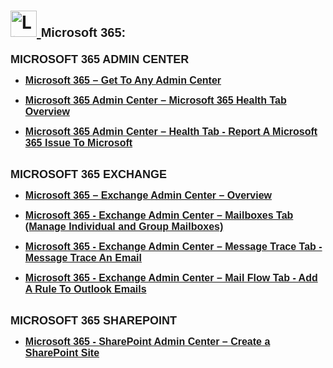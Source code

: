 <h1>
  <a href="https://www.linkedin.com/in/rashadhagen/">
    <img src="https://i.imgur.com/bYUDnOO.png" alt="LinkedIn" width="42px" />
  </a> 
  <span style="font-family: Arial, sans-serif; font-size: 20px; font-weight: bold;">Microsoft 365:</span> 
  <br/>
</h1>


<strong style="font-family: Arial, sans-serif; font-size: 18px; text-decoration: none; display: block; margin-bottom: 8px;">
  MICROSOFT 365 ADMIN CENTER
</strong>


<ul>
<li>
  <a href="https://github.com/RashadHagen/Microsoft-365-Get-To-Any-Admin-Center">
    <strong style="font-family: Arial, sans-serif; font-size: 16px;">Microsoft 365 – Get To Any Admin Center</strong>
  </a>
  <br/>
</li>
</ul>


<ul>
<li>
  <a href="https://github.com/RashadHagen/Microsoft-365-Admin-Center-Microsoft-365-Health-Tab-Overview">
    <strong style="font-family: Arial, sans-serif; font-size: 16px;">Microsoft 365 Admin Center – Microsoft 365 Health Tab Overview</strong>
  </a>
  <br/>
</li>
</ul>


<ul>
<li>
  <a href="https://github.com/RashadHagen/Microsoft-365-Admin-Center-Health-Tab---Report-A-Microsoft-365-Issue-To-Microsoft">
    <strong style="font-family: Arial, sans-serif; font-size: 16px;">Microsoft 365 Admin Center – Health Tab - Report A Microsoft 365 Issue To Microsoft</strong>
  </a>
  <br/>
</li>
</ul>


<br/>


<strong style="font-family: Arial, sans-serif; font-size: 18px; text-decoration: none; display: block; margin-bottom: 8px;">
  MICROSOFT 365 EXCHANGE
</strong>


<ul>
<li>
  <a href="https://github.com/RashadHagen/Microsoft-365-Exchange-Admin-Center-Overview">
    <strong style="font-family: Arial, sans-serif; font-size: 16px;">Microsoft 365 – Exchange Admin Center – Overview</strong>
  </a>
  <br/>
</li>
</ul>


<ul>
<li>
  <a href="https://github.com/RashadHagen/Microsoft-365---Exchange-Admin-Center-Mailboxes-Tab-Manage-Individual-and-Group-Mailboxes-">
    <strong style="font-family: Arial, sans-serif; font-size: 16px;">Microsoft 365 - Exchange Admin Center – Mailboxes Tab (Manage Individual and Group Mailboxes)</strong>
  </a>
  <br/>
</li>
</ul>


<ul>
<li>
  <a href="https://github.com/RashadHagen/Microsoft-365---Exchange-Admin-Center-Message-Trace-Tab---Message-Trace-An-Email">
    <strong style="font-family: Arial, sans-serif; font-size: 16px;">Microsoft 365 - Exchange Admin Center – Message Trace Tab - Message Trace An Email</strong>
  </a>
  <br/>
</li>
</ul>


<ul>
<li>
  <a href="https://github.com/RashadHagen/Exchange-Admin-Center-Mail-Flow-Tab-Add-A-Rule-To-Outlook-Emails">
    <strong style="font-family: Arial, sans-serif; font-size: 16px;">Microsoft 365 - Exchange Admin Center – Mail Flow Tab - Add A Rule To Outlook Emails</strong>
  </a>
  <br/>
</li>
</ul>


<br/>


<strong style="font-family: Arial, sans-serif; font-size: 18px; text-decoration: none; display: block; margin-bottom: 8px;">
  MICROSOFT 365 SHAREPOINT
</strong>


<ul>
<li>
  <a href="https://github.com/RashadHagen/Microsoft-365-SharePoint-Admin-Center-Create-a-SharePoint-Site">
    <strong style="font-family: Arial, sans-serif; font-size: 16px;">Microsoft 365 - SharePoint Admin Center – Create a SharePoint Site</strong>
  </a>
  <br/>
</li>
</ul>

